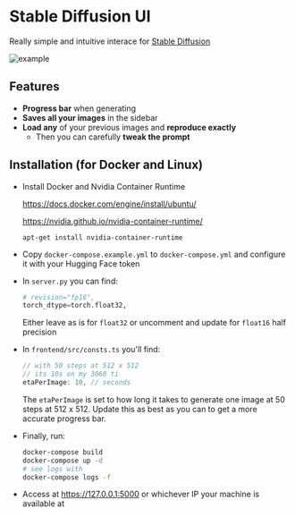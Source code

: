 # Stable Diffusion UI

Really simple and intuitive interace for [Stable Diffusion](https://github.com/CompVis/stable-diffusion)

![example](https://user-images.githubusercontent.com/8362329/186038527-c4802c98-5793-4975-9814-981a1ca616d9.jpg)

## Features

- **Progress bar** when generating
- **Saves all your images** in the sidebar
- **Load any** of your previous images and **reproduce exactly**
  - Then you can carefully **tweak the prompt**

## Installation (for Docker and Linux)

- Install Docker and Nvidia Container Runtime

  https://docs.docker.com/engine/install/ubuntu/
  
  https://nvidia.github.io/nvidia-container-runtime/

  `apt-get install nvidia-container-runtime`

- Copy `docker-compose.example.yml` to `docker-compose.yml` and configure it with your Hugging Face  token

- In `server.py` you can find:

  ```py
  # revision="fp16",
  torch_dtype=torch.float32,
  ```
  
  Either leave as is for `float32` or uncomment and update for `float16` half precision
  
- In `frontend/src/consts.ts` you'll find:

  ```js
  // with 50 steps at 512 x 512
  // its 10s on my 3060 ti
  etaPerImage: 10, // seconds
  ```
  
  The `etaPerImage` is set to how long it takes to generate one image at 50 steps at 512 x 512. Update this as best as you can to get a more accurate progress bar.
  
- Finally, run:

  ```bash
  docker-compose build
  docker-compose up -d
  # see logs with
  docker-compose logs -f
  ```
  
- Access at https://127.0.0.1:5000 or whichever IP your machine is available at
